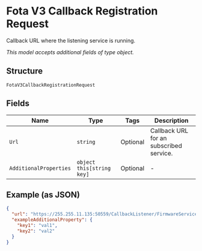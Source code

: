 
# Fota V3 Callback Registration Request

Callback URL where the listening service is running.

*This model accepts additional fields of type object.*

## Structure

`FotaV3CallbackRegistrationRequest`

## Fields

| Name | Type | Tags | Description |
|  --- | --- | --- | --- |
| `Url` | `string` | Optional | Callback URL for an subscribed service. |
| `AdditionalProperties` | `object this[string key]` | Optional | - |

## Example (as JSON)

```json
{
  "url": "https://255.255.11.135:50559/CallbackListener/FirmwareServiceMessages.asmx",
  "exampleAdditionalProperty": {
    "key1": "val1",
    "key2": "val2"
  }
}
```

